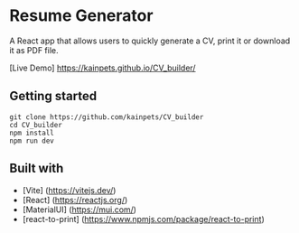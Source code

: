 # Resume Generator

A React app that allows users to quickly generate a CV, print it or download it as PDF file.

[Live Demo] https://kainpets.github.io/CV_builder/

## Getting started

```
git clone https://github.com/kainpets/CV_builder
cd CV_builder
npm install
npm run dev
```

## Built with

- [Vite] (https://vitejs.dev/)
- [React] (https://reactjs.org/)
- [MaterialUI] (https://mui.com/)
- [react-to-print] (https://www.npmjs.com/package/react-to-print)

